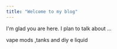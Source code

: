 ```yaml
---
title: "Welcome to my blog"
---
```


I'm glad you are here. I plan to talk about ...

vape mods ,tanks and diy e liquid
